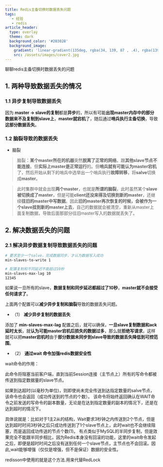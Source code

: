 ```yaml
---
title: Redis主备切换时数据丢失问题
tags: 
   - 经验
   - redis
article_header:
  type: overlay
  theme: dark
  background_color: '#203028'
  background_image:
    gradient: 'linear-gradient(135deg, rgba(34, 139, 87 , .4), rgba(139, 34, 139, .4))'
    src: /assets/images/cover2.jpg
---
```


聊聊redis主备切换时数据丢失的问题

<!--more-->
## 1. 两种导致数据丢失的情况
### 1.1 异步复制导致数据丢失

因为 **master -> slave的复制**都是**异步**的，所以有可能**出现master内存中的部分数据来不及复制到slave上**，**master就宕机**了，随后通过**哨兵执行主备切换**，导致**这部分数据丢失**。

### 1.2 脑裂导致的数据丢失

- 脑裂

> 脑裂：**某个master所在的机器**突然**脱离了正常的网络**，跟**其他slave节点不能连接**。但**实际上master是正常运行**的。但**哨兵就有可能认为master宕机**了，然后开始从剩下的哨兵中选举出一个哨兵执行**故障转移**，将**salve**切换成**master**。

> 此时集群中就会出现**两个master**，也就是**所谓的脑裂**，此时虽然某个**slave被切换成了master**，但是可能**client还没来得及切换到新的master**，还继续**往旧的master中写数据**。因此**旧的master再次恢复的时候，会被作为一个slave挂到新的master上去**，自己的数据就会被清空，重新从master上面复制数据，导致后面那部分往旧master写入的数据就丢失了。

## 2. 解决数据丢失的问题

### 2.1 解决异步数据复制导致数据丢失的问题

```bash
# 要求至少一个salve，完成数据同步，才认为数据写入成功
min-slaves-to-write 1

# 配置复制和不同延迟不能超过10秒
min-slaves-max-lag 10
12345
```

如果说一旦所有的slave，**数据复制和同步延迟都超过了10秒**，**master就不会接受任何请求了**。

上面两个配置可以**减少异步复制和脑裂**导致的数据丢失问题。

- （1） **减少异步复制的数据丢失**

添加了 **min-slaves-max-lag** 配置之后，就可以确保，**一旦slave复制数据和ack延时太长**，就**认为可能master宕机后损失的数据过多**，那么就**拒绝写请求**，这样就可以把**master宕机时**由于**部分数据未同步到slave导致的数据丢失降低到可控范围**。

- （2） **通过wait 命令加强redis数据安全性**

wait命令的作用：

此命令将阻塞当前客户端，直到当前Session连接（主节点上）所有的写命令都被传送到指定数据量的slave节点。

如果到达超时(以毫秒为单位)，则即使尚未完全传送到达指定数量的salve节点，该命令也会返回（成功传送到的节点的个数）。
该命令将始终返回确认在WAIT命令之前发送的写命令的副本数量，无论是在达到指定数量的副本的情况下，还是在达到超时的情况下。

具体说就是：比如对于1主2从的结构，Wait要求3秒钟之内传送到2个节点，但是达到超时时间3秒钟之后只成功传送到了1个slave节点上，此时wait也不会继续阻塞，而是返回成功传送的节点个数(1)。
有点类似于MySQL的半同步复制，但是效果完全不能跟半同步相比，因为Redis本身没有回滚的功能，这里的wait命令发起之后，即便是超时时间之后没有送到任何一个slave节点，主节点也不会回滚。因此,wait能够增强（仅仅是增强，但不是保证）数据的安全性。

redisson中使用的就是这个方法.用来代替RedLock
